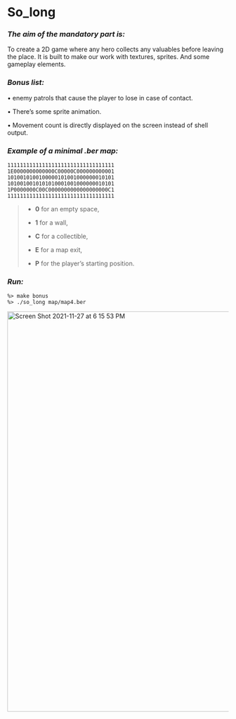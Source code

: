 # So_long
### ***The aim of the mandatory part is:***
To create a 2D game where any hero collects any valuables before leaving the place. It is built to make our work with textures, sprites. And some gameplay elements.

### ***Bonus list:***

• enemy patrols that cause the player to lose in case of contact.

• There’s some sprite animation.

• Movement count is directly displayed on the screen instead of shell output.
### ***Example of a minimal .ber map:***
```
1111111111111111111111111111111111
1E0000000000000C00000C000000000001
1010010100100000101001000000010101
1010010010101010001001000000010101
1P0000000C00C0000000000000000000C1
1111111111111111111111111111111111
```
>- **0** for an empty space,
>
>- **1** for a wall,
>
>- **C** for a collectible,
>
>- **E** for a map exit,
>
>- **P** for the player’s starting position.
### ***Run:***
```
%> make bonus
%> ./so_long map/map4.ber
```
<img width="912" alt="Screen Shot 2021-11-27 at 6 15 53 PM" src="https://user-images.githubusercontent.com/90090114/143686999-43be0b49-6855-4b58-8cf8-5f31947d5d13.png">
